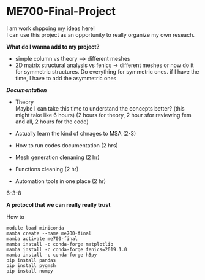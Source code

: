 # ME700-Final-Project

I am work shppoing my ideas here!  
I can use this project as an opportunity to really organize my own reseach.

**What do I wanna add to my project?** 
- simple column vs theory --> different meshes
- 2D matrix structural analysis vs fenics -> different meshes
  or now do it for symmetric structures. Do everything for symmetric ones.
if I have the time, I have to add the asymmetric ones

***Documentation***
- Theory  
Maybe I can take this time to understand the concepts better? (this might take like 6 hours)
(2 hours for theory, 2 hour sfor reviewing fem and all, 2 hours for the code)
- Actually learn the kind of chnages to MSA (2-3)
- How to run codes documentation (2 hrs)   

- Mesh generation clenaning (2 hr)
- Functions cleaning (2 hr) 
- Automation tools in one place (2 hr)

6-3-8  


**A protocol that we can really really trust**

How to 
```
module load miniconda
mamba create --name me700-final
mamba activate me700-final
mamba install -c conda-forge matplotlib
mamba install -c conda-forge fenics=2019.1.0
mamba install -c conda-forge h5py
pip install pandas
pip install pygmsh
pip install numpy
```

